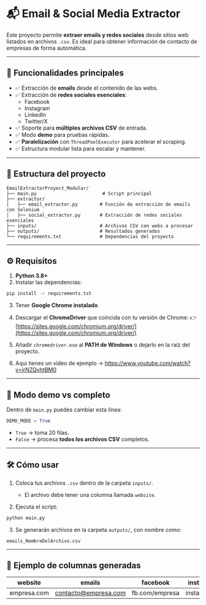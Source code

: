 
# 📬 Email & Social Media Extractor

Este proyecto permite **extraer emails y redes sociales** desde sitios web listados en archivos `.csv`. Es ideal para obtener información de contacto de empresas de forma automática.

---

## 🚀 Funcionalidades principales

- ✅ Extracción de **emails** desde el contenido de las webs.
- ✅ Extracción de **redes sociales esenciales**:
  - Facebook
  - Instagram
  - LinkedIn
  - Twitter/X
- ✅ Soporte para **múltiples archivos CSV** de entrada.
- ✅ Modo **demo** para pruebas rápidas.
- ✅ **Paralelización** con `ThreadPoolExecutor` para acelerar el scraping.
- ✅ Estructura modular lista para escalar y mantener.

---

## 🧱 Estructura del proyecto

```
EmailExtractorProyect_Modular/
├── main.py                        # Script principal
├── extractor/
│   ├── email_extractor.py        # Función de extracción de emails con Selenium
│   ├── social_extractor.py       # Extracción de redes sociales esenciales
├── inputs/                       # Archivos CSV con webs a procesar
├── outputs/                      # Resultados generados
└── requirements.txt              # Dependencias del proyecto
```

---

## ⚙️ Requisitos

1. **Python 3.8+**
2. Instalar las dependencias:
```bash
pip install -r requirements.txt
```

3. Tener **Google Chrome instalado**.
4. Descargar el **ChromeDriver** que coincida con tu versión de Chrome:
   👉 [https://sites.google.com/chromium.org/driver/](https://sites.google.com/chromium.org/driver/)
5. Añadir `chromedriver.exe` al **PATH de Windows** o dejarlo en la raíz del proyecto.

6. Aqui tienes un video de ejemplo -> https://www.youtube.com/watch?v=jrNZQyhtBM0
---

## 🧪 Modo demo vs completo

Dentro de `main.py` puedes cambiar esta línea:

```python
DEMO_MODE = True
```

- `True` → toma 20 filas.
- `False` → procesa **todos los archivos CSV** completos.

---

## 🛠 Cómo usar

1. Coloca tus archivos `.csv` dentro de la carpeta `inputs/`.
   - El archivo debe tener una columna llamada `website`.

2. Ejecuta el script:

```bash
python main.py
```

3. Se generarán archivos en la carpeta `outputs/`, con nombre como:
```
emails_NombreDelArchivo.csv
```

---

## 📌 Ejemplo de columnas generadas

| website        | emails                 | facebook       | instagram     | linkedin      | twitter       |
|----------------|-------------------------|----------------|---------------|---------------|----------------|
| empresa.com    | contacto@empresa.com    | fb.com/empresa | insta.com/... | linkedin/...  | twitter.com/...|
